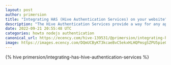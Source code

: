 ```yaml
---
layout: post
author: primersion
title: "Integrating HAS (Hive Authentication Services) on your website"
description: "The Hive Authentication Services provide a way for any applications, (either web, desktop or mobile) to easily authenticate users without asking them to provide any password or private key. Source: In"
date: 2022-09-21 20:55:48 UTC
categories: howto nodejs authentication
canonical_url: https://ecency.com/hive-139531/@primersion/integrating-has-hive-authentication-services
image: https://images.ecency.com/DQmUCByKT3kcaeBvC5ekxHLHQPmsgSZPU5pieQDfC7shXGN/2022_09_21_22_43.png
---
```

{% hive primersion/integrating-has-hive-authentication-services %}
